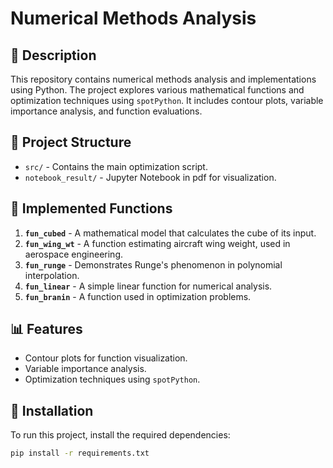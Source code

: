 # Numerical Methods Analysis
 
## 📌 Description
This repository contains numerical methods analysis and implementations using Python. The project explores various mathematical functions and optimization techniques using `spotPython`. It includes contour plots, variable importance analysis, and function evaluations.
 
## 📂 Project Structure
- `src/` - Contains the main optimization script.
- `notebook_result/` - Jupyter Notebook in pdf for visualization.
 
 
## 🧪 Implemented Functions
1. **`fun_cubed`** - A mathematical model that calculates the cube of its input.
2. **`fun_wing_wt`** - A function estimating aircraft wing weight, used in aerospace engineering.
3. **`fun_runge`** - Demonstrates Runge's phenomenon in polynomial interpolation.
4. **`fun_linear`** - A simple linear function for numerical analysis.
5. **`fun_branin`** - A function used in optimization problems.
 
## 📊 Features
- Contour plots for function visualization.
- Variable importance analysis.
- Optimization techniques using `spotPython`.
 
## 🔧 Installation
To run this project, install the required dependencies:
 
```sh
pip install -r requirements.txt
